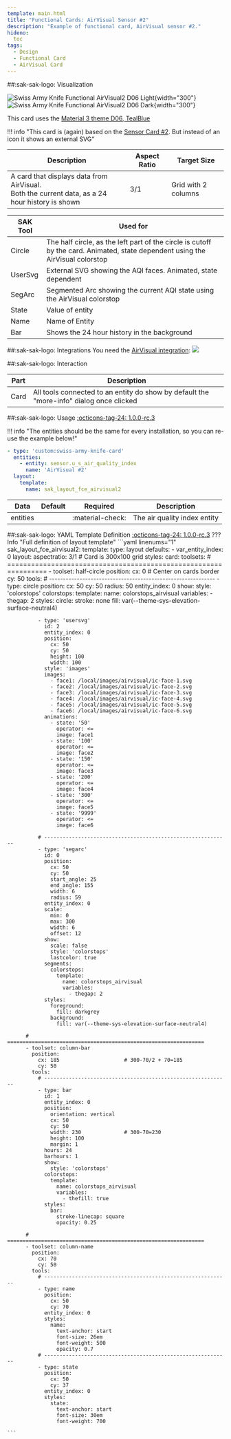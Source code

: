 ```yaml
---
template: main.html
title: "Functional Cards: AirVisual Sensor #2"
description: "Example of functional card, AirVisual sensor #2."
hideno:
  toc
tags:
  - Design
  - Functional Card
  - AirVisual Card
---
```

<!-- GT/GL -->
##:sak-sak-logo: Visualization

![Swiss Army Knife Functional AirVisual2 D06 Light](../../assets/screenshots/sak-functional-card-12-airvisual2-theme-d06-light.png#only-light){width="300"}
<br>![Swiss Army Knife Functional AirVisual2 D06 Dark](../../assets/screenshots/sak-functional-card-12-airvisual2-theme-d06-dark.png#only-dark){width="300"}

This card uses the [Material 3 theme D06, TealBlue][ham3-d06-url]

!!! info "This card is (again) based on the [Sensor Card \#2][Swiss Army Knife Functional Card Sensor2]. But instead of an icon it shows an external SVG"

| Description| Aspect Ratio| Target Size |
|-|-|-|
| A card that displays data from AirVisual. <br>Both the current data, as a 24 hour history is shown | 3/1 | Grid with 2 columns |

| SAK Tool| Used for |
|-|-|
| Circle | The half circle, as the left part of the circle is cutoff by the card. Animated, state dependent using the AirVisual colorstop|
| UserSvg | External SVG showing the AQI faces. Animated, state dependent|
| SegArc | Segmented Arc showing the current AQI state using the AirVisual colorstop|
| State | Value of entity|
| Name | Name of Entity|
| Bar | Shows the 24 hour history in the background|

##:sak-sak-logo: Integrations
You need the [AirVisual integration](https://www.home-assistant.io/integrations/airvisual/):
[![](https://my.home-assistant.io/badges/config_flow_start.svg)](https://my.home-assistant.io/redirect/config_flow_start?domain=airvisual)

##:sak-sak-logo: Interaction

| Part | Description|
|-|-|
| Card | All tools connected to an entity do show by default the "more-info" dialog once clicked |

##:sak-sak-logo: Usage
[:octicons-tag-24: 1.0.0-rc.3][github-releases]

!!! info "The entities should be the same for every installation, so you can re-use the example below!"

```yaml linenums="1"
- type: 'custom:swiss-army-knife-card'
  entities:
    - entity: sensor.u_s_air_quality_index
      name: 'AirVisual #2'
  layout:
    template:
      name: sak_layout_fce_airvisual2
```

| Data | Default| Required | Description |
|-|-|-|-|
| entities |  | :material-check: | The air quality index entity |

##:sak-sak-logo: YAML Template Definition
[:octicons-tag-24: 1.0.0-rc.3][github-releases]
??? Info "Full definition of layout template"
    ```yaml linenums="1"
    sak_layout_fce_airvisual2:
      template:
        type: layout
        defaults: 
          - var_entity_index: 0
      layout:
        aspectratio: 3/1                          # Card is 300x100 grid
        styles:
          card:
        toolsets:
          # ================================================================
          - toolset: half-circle
            position:
              cx: 0                             # Center on cards border 
              cy: 50
            tools:
              # ------------------------------------------------------------
              - type: circle
                position:
                  cx: 50
                  cy: 50
                  radius: 50
                entity_index: 0
                show:
                  style: 'colorstops'
                colorstops:
                  template:
                    name: colorstops_airvisual
                    variables:
                      - thegap: 2
                styles:
                  circle:
                    stroke: none
                    fill: var(--theme-sys-elevation-surface-neutral4)

              - type: 'usersvg'
                id: 2
                entity_index: 0
                position:
                  cx: 50
                  cy: 50
                  height: 100
                  width: 100
                style: 'images'
                images:
                  - face1: /local/images/airvisual/ic-face-1.svg
                  - face2: /local/images/airvisual/ic-face-2.svg
                  - face3: /local/images/airvisual/ic-face-3.svg
                  - face4: /local/images/airvisual/ic-face-4.svg
                  - face5: /local/images/airvisual/ic-face-5.svg
                  - face6: /local/images/airvisual/ic-face-6.svg
                animations:
                  - state: '50'
                    operator: <=
                    image: face1
                  - state: '100'
                    operator: <=
                    image: face2
                  - state: '150'
                    operator: <=
                    image: face3
                  - state: '200'
                    operator: <=
                    image: face4
                  - state: '300'
                    operator: <=
                    image: face5
                  - state: '9999'
                    operator: <=
                    image: face6

              # ------------------------------------------------------------ 
              - type: 'segarc'
                id: 0
                position:
                  cx: 50
                  cy: 50
                  start_angle: 25
                  end_angle: 155
                  width: 6
                  radius: 59
                entity_index: 0
                scale:
                  min: 0
                  max: 300
                  width: 6
                  offset: 12
                show:
                  scale: false
                  style: 'colorstops'
                  lastcolor: true
                segments:
                  colorstops:
                    template:
                      name: colorstops_airvisual
                      variables:
                        - thegap: 2
                styles:
                  foreground:
                    fill: darkgrey
                  background:
                    fill: var(--theme-sys-elevation-surface-neutral4)

          # ================================================================
          - toolset: column-bar
            position:
              cx: 185                     # 300-70/2 + 70=185
              cy: 50
            tools:
              # ------------------------------------------------------------
              - type: bar
                id: 1
                entity_index: 0
                position:
                  orientation: vertical
                  cx: 50
                  cy: 50
                  width: 230              # 300-70=230
                  height: 100
                  margin: 1
                hours: 24
                barhours: 1
                show:
                  style: 'colorstops'
                colorstops:
                  template:
                    name: colorstops_airvisual
                    variables:
                      - thefill: true
                styles:
                  bar:
                    stroke-linecap: square
                    opacity: 0.25

          # ================================================================
          - toolset: column-name
            position:
              cx: 70
              cy: 50
            tools:
              # ------------------------------------------------------------
              - type: name
                position:
                  cx: 50
                  cy: 70
                entity_index: 0
                styles:
                  name:
                    text-anchor: start
                    font-size: 26em
                    font-weight: 500
                    opacity: 0.7
              # ------------------------------------------------------------
              - type: state
                position:
                  cx: 50
                  cy: 37
                entity_index: 0
                styles:
                  state:
                    text-anchor: start
                    font-size: 30em
                    font-weight: 700

    ```

<!-- Image references -->

<!--- Internal References... --->
[Swiss Army Knife Tutorial 02]: ../tutorials/10-step-tutorial-02-intro.md
[Swiss Army Knife Functional Card Sensor2]: functional-card-sensor2-card.md

<!--- External References... --->
[ham3-d06-url]: https://material3-themes-manual.amoebelabs.com/examples/material3-example-theme-d06-tealblue/
[github-releases]: https://github.com/amoebelabs/swiss-army-knife-card/releases/
